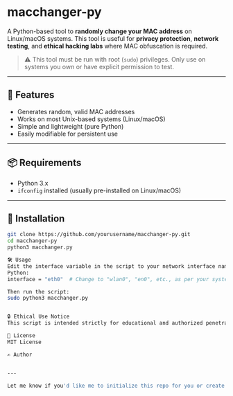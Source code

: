 # macchanger-py

A Python-based tool to **randomly change your MAC address** on Linux/macOS systems. This tool is useful for **privacy protection**, **network testing**, and **ethical hacking labs** where MAC obfuscation is required.

> ⚠️ This tool must be run with root (`sudo`) privileges. Only use on systems you own or have explicit permission to test.

---

## 🔧 Features

- Generates random, valid MAC addresses
- Works on most Unix-based systems (Linux/macOS)
- Simple and lightweight (pure Python)
- Easily modifiable for persistent use

---

## 📦 Requirements

- Python 3.x
- `ifconfig` installed (usually pre-installed on Linux/macOS)

---

## 🚀 Installation

```bash
git clone https://github.com/yourusername/macchanger-py.git
cd macchanger-py
python3 macchanger.py

🛠️ Usage
Edit the interface variable in the script to your network interface name:
Python:
interface = "eth0"  # Change to "wlan0", "en0", etc., as per your system

Then run the script:
sudo python3 macchanger.py


🔒 Ethical Use Notice
This script is intended strictly for educational and authorized penetration testing purposes. Unauthorized use on third-party networks or devices is illegal and unethical.

📝 License
MIT License

✍️ Author


---

Let me know if you'd like me to initialize this repo for you or create the files in a downloadable format.

